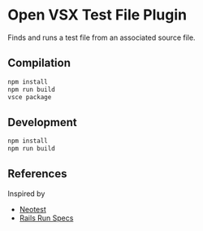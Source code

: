 # Open VSX Test File Plugin

Finds and runs a test file from an associated source file.

## Compilation

```bash
npm install
npm run build
vsce package
```

## Development

```bash
npm install
npm run build
```

## References

Inspired by

- [Neotest](https://github.com/nvim-neotest/neotest)
- [Rails Run Specs](https://github.com/noku/rails-run-spec-vscode)
